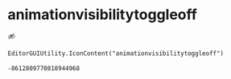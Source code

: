 # animationvisibilitytoggleoff
![](/img/animationvisibilitytoggleoff.png)

``` CSharp
EditorGUIUtility.IconContent("animationvisibilitytoggleoff")
```
```
-8612809770818944968
```
